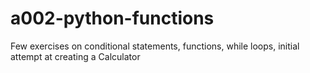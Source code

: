 # a002-python-functions

Few exercises on conditional statements, functions, while loops, initial attempt at creating a Calculator
